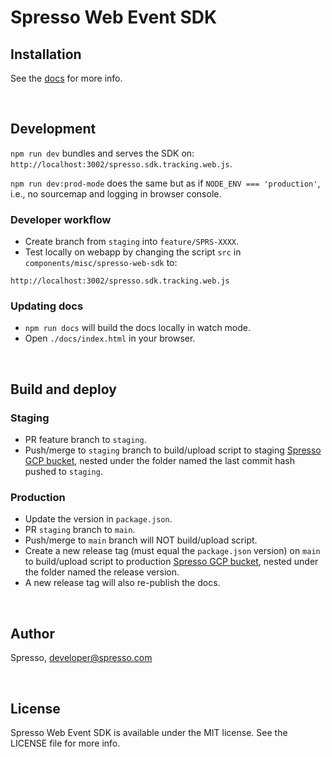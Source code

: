 # Spresso Web Event SDK

## Installation

See the [docs](https://spressoinsights.github.io/spresso-sdk-tracking-web/) for more info.

<br>

## Development

`npm run dev` bundles and serves the SDK on: `http://localhost:3002/spresso.sdk.tracking.web.js`.

`npm run dev:prod-mode` does the same but as if `NODE_ENV === 'production'`, i.e., no sourcemap and logging in browser console.

### Developer workflow

-   Create branch from `staging` into `feature/SPRS-XXXX`.
-   Test locally on webapp by changing the script `src` in `components/misc/spresso-web-sdk` to:

```
http://localhost:3002/spresso.sdk.tracking.web.js
```

### Updating docs

-   `npm run docs` will build the docs locally in watch mode.
-   Open `./docs/index.html` in your browser.

<br>

## Build and deploy

### Staging

-   PR feature branch to `staging`.
-   Push/merge to `staging` branch to build/upload script to staging [Spresso GCP bucket](https://console.cloud.google.com/storage/browser/spresso-saas-staging-spresso-sdk-tracking-web;tab=objects?forceOnBucketsSortingFiltering=false&project=spresso-saas-staging&prefix=&forceOnObjectsSortingFiltering=false), nested under the folder named the last commit hash pushed to `staging`.

### Production

-   Update the version in `package.json`.
-   PR `staging` branch to `main`.
-   Push/merge to `main` branch will NOT build/upload script.
-   Create a new release tag (must equal the `package.json` version) on `main` to build/upload script to production [Spresso GCP bucket](<https://console.cloud.google.com/storage/browser/spresso-saas-prod-spresso-sdk-tracking-web?project=spresso-saas-prod&pageState=(%22StorageObjectListTable%22:(%22f%22:%22%255B%255D%22))&prefix=&forceOnObjectsSortingFiltering=false>), nested under the folder named the release version.
-   A new release tag will also re-publish the docs.

<br>

## Author

Spresso, developer@spresso.com

<br>

## License

Spresso Web Event SDK is available under the MIT license. See the LICENSE file for more info.
